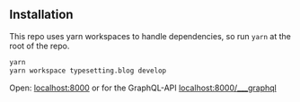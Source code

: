 

## Installation

This repo uses yarn workspaces to handle dependencies, so run `yarn`
at the root of the repo.

```sh
yarn
yarn workspace typesetting.blog develop

```

Open: [localhost:8000](http://localhost:8000/) or for the GraphQL-API [localhost:8000/___graphql](http://localhost:8000/___graphql)
